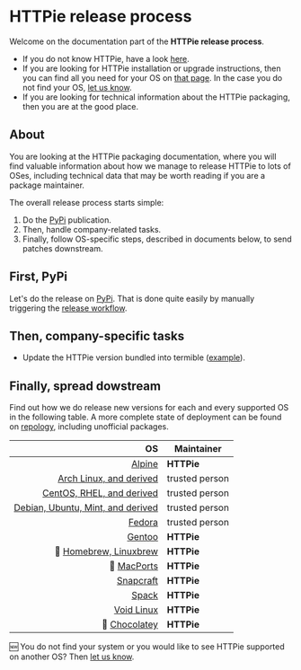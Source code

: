 # HTTPie release process

Welcome on the documentation part of the **HTTPie release process**.

- If you do not know HTTPie, have a look [here](https://httpie.io/cli).
- If you are looking for HTTPie installation or upgrade instructions, then you can find all you need for your OS on [that page](https://httpie.io/docs#installation). In the case you do not find your OS, [let us know](https://github.com/httpie/httpie/issues/).
- If you are looking for technical information about the HTTPie packaging, then you are at the good place.

## About

You are looking at the HTTPie packaging documentation, where you will find valuable information about how we manage to release HTTPie to lots of OSes, including technical data that may be worth reading if you are a package maintainer.

The overall release process starts simple:

1. Do the [PyPi](https://pypi.org/project/httpie/) publication.
2. Then, handle company-related tasks.
3. Finally, follow OS-specific steps, described in documents below, to send patches downstream.

## First, PyPi

Let's do the release on [PyPi](https://pypi.org/project/httpie/).
That is done quite easily by manually triggering the [release workflow](https://github.com/httpie/httpie/actions/workflows/release.yml).

## Then, company-specific tasks

- Update the HTTPie version bundled into termible ([example](https://github.com/httpie/termible/pull/1)).

## Finally, spread dowstream

Find out how we do release new versions for each and every supported OS in the following table.
A more complete state of deployment can be found on [repology](https://repology.org/project/httpie/versions), including unofficial packages.

|                                                          OS | Maintainer     |
| ----------------------------------------------------------: | -------------- |
|                            [Alpine](linux-alpine/README.md) | **HTTPie**     |
|             [Arch Linux, and derived](linux-arch/README.md) | trusted person |
|         [CentOS, RHEL, and derived](linux-centos/README.md) | trusted person |
| [Debian, Ubuntu, Mint, and derived](linux-debian/README.md) | trusted person |
|                            [Fedora](linux-fedora/README.md) | trusted person |
|                            [Gentoo](linux-gentoo/README.md) | **HTTPie**     |
|    :construction: [Homebrew, Linuxbrew](mac/brew/README.md) | **HTTPie**     |
|              :construction: [MacPorts](mac/ports/README.md) | **HTTPie**     |
|                            [Snapcraft](snapcraft/README.md) | **HTTPie**     |
|                                    [Spack](spack/README.md) | **HTTPie**     |
|                          [Void Linux](linux-void/README.md) | **HTTPie**     |
|   :construction: [Chocolatey](windows/chocolatey/README.md) | **HTTPie**     |

:new: You do not find your system or you would like to see HTTPie supported on another OS? Then [let us know](https://github.com/httpie/httpie/issues/).
